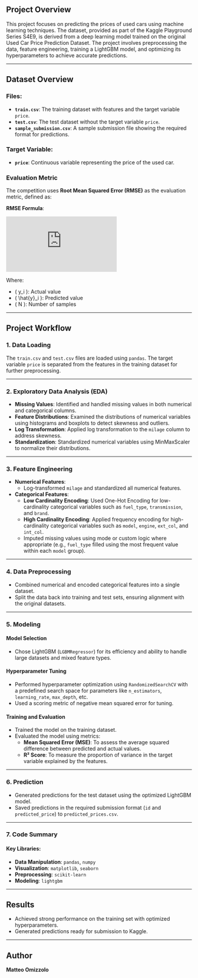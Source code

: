 ## Project Overview
This project focuses on predicting the prices of used cars using machine learning techniques. The dataset, provided as part of the Kaggle Playground Series S4E9, is derived from a deep learning model trained on the original Used Car Price Prediction Dataset. The project involves preprocessing the data, feature engineering, training a LightGBM model, and optimizing its hyperparameters to achieve accurate predictions.

---

## Dataset Overview

### Files:
- **`train.csv`**: The training dataset with features and the target variable `price`.
- **`test.csv`**: The test dataset without the target variable `price`.
- **`sample_submission.csv`**: A sample submission file showing the required format for predictions.

### Target Variable:
- **`price`**: Continuous variable representing the price of the used car.

### Evaluation Metric
The competition uses **Root Mean Squared Error (RMSE)** as the evaluation metric, defined as:

**RMSE Formula**:

![RMSE Formula](https://latex.codecogs.com/svg.latex?RMSE%20%3D%20%5Csqrt%7B%5Cfrac%7B1%7D%7BN%7D%20%5Csum_%7Bi%3D1%7D%5EN%20%5Cleft%28%20y_i%20-%20%5Chat%7By%7D_i%20%5Cright%29%5E2%20%7D)

Where:
- \( y_i \): Actual value
- \( \hat{y}_i \): Predicted value
- \( N \): Number of samples

---

## Project Workflow

### 1. **Data Loading**
The `train.csv` and `test.csv` files are loaded using `pandas`. The target variable `price` is separated from the features in the training dataset for further preprocessing.

---

### 2. **Exploratory Data Analysis (EDA)**
- **Missing Values**: Identified and handled missing values in both numerical and categorical columns.
- **Feature Distributions**: Examined the distributions of numerical variables using histograms and boxplots to detect skewness and outliers.
- **Log Transformation**: Applied log transformation to the `milage` column to address skewness.
- **Standardization**: Standardized numerical variables using MinMaxScaler to normalize their distributions.

---

### 3. **Feature Engineering**
- **Numerical Features**:
  - Log-transformed `milage` and standardized all numerical features.
- **Categorical Features**:
  - **Low Cardinality Encoding**: Used One-Hot Encoding for low-cardinality categorical variables such as `fuel_type`, `transmission`, and `brand`.
  - **High Cardinality Encoding**: Applied frequency encoding for high-cardinality categorical variables such as `model`, `engine`, `ext_col`, and `int_col`.
  - Imputed missing values using mode or custom logic where appropriate (e.g., `fuel_type` filled using the most frequent value within each `model` group).

---

### 4. **Data Preprocessing**
- Combined numerical and encoded categorical features into a single dataset.
- Split the data back into training and test sets, ensuring alignment with the original datasets.

---

### 5. **Modeling**
#### **Model Selection**
- Chose LightGBM (`LGBMRegressor`) for its efficiency and ability to handle large datasets and mixed feature types.

#### **Hyperparameter Tuning**
- Performed hyperparameter optimization using `RandomizedSearchCV` with a predefined search space for parameters like `n_estimators`, `learning_rate`, `max_depth`, etc.
- Used a scoring metric of negative mean squared error for tuning.

#### **Training and Evaluation**
- Trained the model on the training dataset.
- Evaluated the model using metrics:
  - **Mean Squared Error (MSE)**: To assess the average squared difference between predicted and actual values.
  - **R² Score**: To measure the proportion of variance in the target variable explained by the features.

---

### 6. **Prediction**
- Generated predictions for the test dataset using the optimized LightGBM model.
- Saved predictions in the required submission format (`id` and `predicted_price`) to `predicted_prices.csv`.

---

### 7. **Code Summary**
#### Key Libraries:
- **Data Manipulation**: `pandas`, `numpy`
- **Visualization**: `matplotlib`, `seaborn`
- **Preprocessing**: `scikit-learn`
- **Modeling**: `lightgbm`

---

## Results
- Achieved strong performance on the training set with optimized hyperparameters.
- Generated predictions ready for submission to Kaggle.

---

## Author
**Matteo Omizzolo**  

